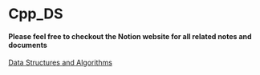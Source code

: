 # Cpp_DS
#### Please feel free to checkout the Notion website for all related notes and documents
[Data Structures and Algorithms](https://normalized.notion.site/Data-Structures-and-Algorithms-3fd28d4c72a3464dac09e50944160cad)

